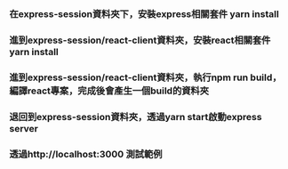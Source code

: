 ### 在express-session資料夾下，安裝express相關套件 yarn install
### 進到express-session/react-client資料夾，安裝react相關套件 yarn install
### 進到express-session/react-client資料夾，執行npm run build，編譯react專案，完成後會產生一個build的資料夾


### 退回到express-session資料夾，透過yarn start啟動express server
### 透過http://localhost:3000 測試範例






